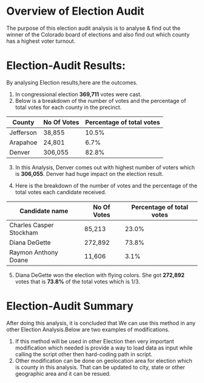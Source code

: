 # Overview of Election Audit

The purpose of this election audit analysis is to analyse & find out the winner of the Colorado board of elections and also find out which county has a highest voter turnout.  

# Election-Audit Results: 
By analysing Election results,here are the outcomes.
1.  In congressional election **369,711** votes were cast.
2.  Below is a breakdown of the number of votes and the percentage of total votes for each county in the precinct.

| County | No Of Votes | Percentage of total votes |
| ------------- | ------------- | ------------- |
| Jefferson|38,855 |10.5% |
|Arapahoe | 24,801 | 6.7%|
|Denver| 306,055| 82.8%|

3.  In this Analysis, Denver comes out with highest number of voters which is **306,055**. Denver had huge impact on the election result. 

4.  Here is the breakdown of the number of votes and the percentage of the total votes each candidate received.

| Candidate name| No Of Votes | Percentage of total votes |
| ------------- | ------------- | ------------- |
|Charles Casper  Stockham |85,213 |23.0%  |
|Diana DeGette| 272,892| 73.8%|
|Raymon Anthony Doane| 11,606| 3.1%|

5.  Diana DeGette won the election with flying colors. She got **272,892** votes that is **73.8%** of the total votes which is 1/3.

# Election-Audit Summary 
 After doing this analysis, it is concluded that We can use this method in any other Election Analysis.Below are two examples of modifications.
 1. If this method will be used in other Election then very important modification which needed is provide a way to load data as input while calling the script other then hard-coding path in script.
 2. Other modification can be done on geolocation area for election which is county in this analysis. That can be updated to city, state or other geographic area and it can be resued. 
